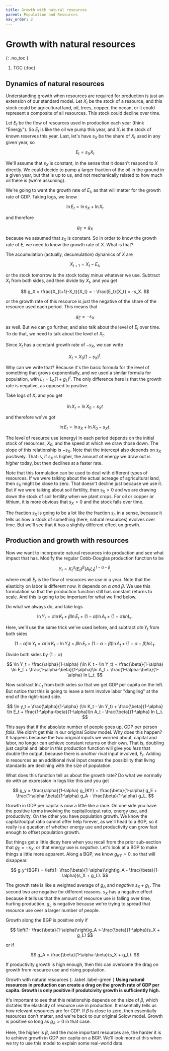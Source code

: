 ```yaml
---
title: Growth with natural resources
parent: Population and Resources
nav_order: 2
---
```


# Growth with natural resources
{: .no_toc }

1. TOC 
{:toc}

## Dynamics of natural resources
Understanding growth when resources are required for production is just an extension of our standard model. Let $X_t$ be the stock of a resource, and this stock could be agricultural land, oil, trees, copper, the ocean, or it could represent a composite of all resources. This stock could decline over time.

Let $E_t$ be the flow of resources used in production each year (think "Energy"). So $E_t$ is like the oil we pump this year, and $X_t$ is the stock of known reserves this year. Last, let's have $s_X$ be the share of $X_t$ used in any given year, so 

$$
E_t = s_X X_t
$$

We'll assume that $s_X$ is constant, in the sense that it doesn't respond to $X$ directly. We could decide to pump a larger fraction of the oil in the ground in a given year, but that is up to us, and not mechanically related to how much oil there is (we're assuming). 

We're going to want the growth rate of $E_t$, as that will matter for the growth rate of GDP. Taking logs, we know

$$
\ln E_t = \ln s_X + \ln X_t
$$

and therefore

$$
g_E = g_X
$$

because we assumed that $s_X$ is constant. So in order to know the growth rate of E, we need to know the growth rate of X. What is that?

The accumulation (actually, decumulation) dynamics of $X$ are

$$
X_{t+1} = X_t - E_t,
$$

or the stock tomorrow is the stock today minus whatever we use. Subtract $X_t$ from both sides, and then divide by $X_t$, and you get

$$
g_X = \frac{X_{t+1}-X_t}{X_t} = - \frac{E_t}{X_t} = -s_X.
$$

or the growth rate of this resource is just the negative of the share of the resource used each period. This means that

$$
g_E = -s_X
$$

as well. But we can go further, and also talk about the level of $E_t$ over time. To do that, we need to talk about the level of $X_t$. 

Since $X_t$ has a constant growth rate of $-s_X$, we can write

$$
X_t = X_0 (1-s_X)^t.
$$

Why can we write that? Because it's the basic formula for the level of something that grows exponentially, and we used a similar formula for population, with $L_t = L_0 (1+g_L)^t$. The only difference here is that the growth rate is negative, as opposed to positive. 

Take logs of $X_t$ and you get

$$
\ln X_t = \ln X_0 - s_X t
$$

and therefore we've got

$$
\ln E_t = \ln s_X + \ln X_0 - s_X t.
$$

The level of resource use (energy) in each period depends on the initial stock of resources, $X_0$, and the speed at which we draw those down. The slope of this relationship is $-s_X$. Note that the intercept also depends on $s_X$ positively. That is, if $s_X$ is higher, the amount of energy we draw out is *higher* today, but then declines at a faster rate.

Note that this formulation can be used to deal with different types of resources. If we were talking about the actual acreage of agricultural land, then $s_X$ might be close to zero. That doesn't decline just because we use it. But if we were talking about soil fertility, then $s_X>0$ and we are drawing down the stock of soil fertility when we plant crops. For oil or copper or lithium, it is more obvious that $s_X>0$ and the stock falls over time.

The fraction $s_X$ is going to be a lot like the fraction $s_I$, in a sense, because it tells us how a stock of something (here, natural resources) evolves over time. But we'll see that it has a slightly different effect on growth.

## Production and growth with resources
Now we want to incorporate natural resources into production and see what impact that has. Modify the regular Cobb-Douglas production function to be

$$
Y_t = K_t^{\alpha}(E_t)^{\beta} (A_t L_t)^{1-\alpha-\beta},
$$

where recall $E_t$ is the flow of resources we use in a year. Note that the elasticity on labor is different now. It depends on $\alpha$ *and* $\beta$. We use this formulation so that the production function still has constant returns to scale. And this is going to be important for what we find below.

Do what we always do, and take logs

$$
\ln Y_t = \alpha \ln K_t + \beta \ln E_t + (1-\alpha)\ln A_t + (1-\alpha) ln L_t.
$$

Here, we'll use the same trick we've used before, and subtract $\alpha \ln Y_t$ from both sides

$$
(1-\alpha)\ln Y_t = \alpha (\ln K_t - \ln Y_t) + \beta \ln E_t + (1-\alpha-\beta)\ln A_t + (1-\alpha-\beta) ln L_t.
$$

Divide both sides by $(1-\alpha)$

$$
\ln Y_t = \frac{\alpha}{1-\alpha} (\ln K_t - \ln Y_t) + \frac{\beta}{1-\alpha} \ln E_t + \frac{1-\alpha-\beta}{1-\alpha}\ln A_t + \frac{1-\alpha-\beta}{1-\alpha} ln L_t.
$$

Now subtract $\ln L_t$ from both sides so that we get GDP per capita on the left. But notice that this is going to leave a term involve labor "dangling" at the end of the right-hand side.

$$
\ln y_t = \frac{\alpha}{1-\alpha} (\ln K_t - \ln Y_t) + \frac{\beta}{1-\alpha} \ln E_t + \frac{1-\alpha-\beta}{1-\alpha}\ln A_t - \frac{\beta}{1-\alpha} ln L_t.
$$

This says that if the absolute number of people goes up, GDP per person *falls*. We didn't get this in our original Solow model. Why does this happen? It happens because the two original inputs we worried about, capital and labor, no longer can achieve constant returns on their own. That is, doubling just capital and labor in this production function will give you *less* that double the output, because there is *another* rival input involved, $E_t$. Adding in resources as an additional rival input creates the possibility that living standards are declining with the size of population. 

What does this function tell us about the growth rate? Do what we normally do with an expression in logs like this and you get

$$
g_y =  \frac{\alpha}{1-\alpha} g_{KY} + \frac{\beta}{1-\alpha} g_E + \frac{1-\alpha-\beta}{1-\alpha} g_A - \frac{\beta}{1-\alpha} g_L.
$$

Growth in GDP per capita is now a little like a race. On one side you have the positive terms involving the capital/output ratio, energy use, and productivity. On the other you have population growth. We know the capital/output ratio cannot offer help forever, as we'll head to a BGP, so it really is a question of whether energy use and productivity can grow fast enough to offset population growth. 

But things get a little dicey here when you recall from the prior sub-section that $g_E = -s_X$, or that energy use is *negative*. Let's look at a BGP to make things a little more apparent. Along a BGP, we know $g_{KY} = 0$, so that will disappear.

$$
g_y^{BGP} = \left(1- \frac{\beta}{1-\alpha}\right)g_A - \frac{\beta}{1-\alpha}(s_X + g_L).
$$

The growth rate is like a weighted average of $g_A$ and *negative* $s_X + g_L$. The second two are negative for different reasons. $s_X$ has a negative effect because it tells us that the amount of resource use is falling over time, hurting production. $g_L$ is negative because we're trying to spread that resource use over a larger number of people. 

Growth along the BGP is positive only if

$$
\left(1- \frac{\beta}{1-\alpha}\right)g_A > \frac{\beta}{1-\alpha}(s_X + g_L)
$$

or if 

$$
g_A > \frac{\beta}{1-\alpha-\beta}(s_X + g_L).
$$

If productivity growth is high enough, then this can overcome the drag on growth from resource use and rising population. 

Growth with natural resources
{: .label .label-green }
**Using natural resources in production can create a drag on the growth rate of GDP per capita. Growth is only positive if produtcivity growth is sufficiently high.**

It's important to see that this relationship depends on the size of $\beta$, which dictates the elasticity of resource use in production. It essentially tells us how relevant resources are for GDP. If $\beta$ is close to zero, then essentially resources don't matter, and we're back to our original Solow model. Growth is positive so long as $g_A>0$ in that case.

Here, the higher is $\beta$, and the more important resources are, the harder it is to achieve growth in GDP per capita on a BGP. We'll look more at this when we try to use this model to explain some real-world data.